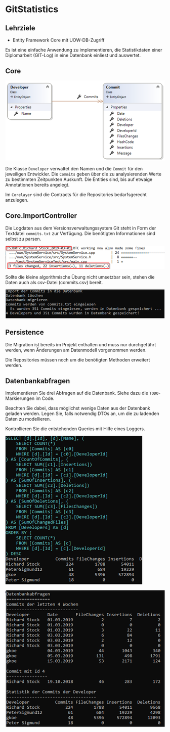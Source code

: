 # GitStatistics

## Lehrziele

* Entity Framework Core mit UOW-DB-Zugriff

Es ist eine einfache Anwendung zu implementieren, die Statistikdaten einer Diplomarbeit (GIT-Log) in eine Datenbank einliest und auswertet. 

## Core

![Klassendiagramm](./images/00_classdiagram.png)

Die Klasse `Developer` verwaltet den Namen und die `Commit` für den jeweiligen Entwickler. Die `Commits` geben über die zu analysierenden Werte zu bestimmten Zeitpunkten Auskunft. Die Entities sind, bis auf etwaige Annotationen bereits angelegt.

Im `Corelayer` sind die Contracts für die Repositories bedarfsgerecht anzulegen.

## Core.ImportController

Die Logdaten aus dem Versionsverwaltungssystem Git steht in Form der Textdatei `commits.txt` zur Verfügung. Die benötigten Informationen sind selbst zu parsen.

![Git-Auszug](./images/01_screenshot_gitinfo.png)

Sollte die kleine algorithmische Übung nicht umsetzbar sein, stehen die Daten auch als csv-Datei (commits.csv) bereit.

![Git-Auszug](./images/02_screenshot_console_1.png)

## Persistence

Die Migration ist bereits im Projekt enthalten und muss nur durchgeführt werden, wenn Änderungen am Datenmodell vorgenommen werden.

Die Repositories müssen noch um die benötigten Methoden erweitert werden.

## Datenbankabfragen

Implementieren Sie drei Abfragen auf die Datenbank. Siehe dazu die `TODO`-Markierungen im Code. 

Beachten Sie dabei, dass möglichst wenige Daten aus der Datenbank geladen werden. Legen Sie, falls notwendig DTOs an, um die zu ladenden Daten zu modellieren.

Kontrollieren Sie die entstehenden Queries mit Hilfe eines Loggers.

![Console 2](./images/03_screenshot_console_2.png)

![Console 3](./images/04_screenshot_console_3.png)
